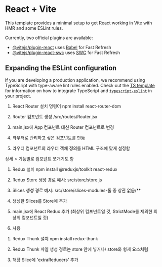 # React + Vite

This template provides a minimal setup to get React working in Vite with HMR and some ESLint rules.

Currently, two official plugins are available:

- [@vitejs/plugin-react](https://github.com/vitejs/vite-plugin-react/blob/main/packages/plugin-react) uses [Babel](https://babeljs.io/) for Fast Refresh
- [@vitejs/plugin-react-swc](https://github.com/vitejs/vite-plugin-react/blob/main/packages/plugin-react-swc) uses [SWC](https://swc.rs/) for Fast Refresh

## Expanding the ESLint configuration

If you are developing a production application, we recommend using TypeScript with type-aware lint rules enabled. Check out the [TS template](https://github.com/vitejs/vite/tree/main/packages/create-vite/template-react-ts) for information on how to integrate TypeScript and [`typescript-eslint`](https://typescript-eslint.io) in your project.


1. React Router 설치 명령어
npm install react-router-dom

2. Router 컴포넌트 생성
/src/routes/Router.jsx

3. main.jsx에 App 컴포넌트 대신 Router 컴포넌트로 변경

4. 라우터로 관리하고 싶은 컴포넌트를 만듦

5. 라우터 컴포넌트의 라우터 객체 정의를 HTML 구조에 맞게 설정함

<!-- Redux -->

상세 > 기능별로 컴포넌트 쪼개기도 함

<!-- 상태 관리 라이브러리, 중앙 집중식 상태관리 패턴 구현 -->
<!-- 기본적으로 포함된 것 아님, 라이브러리임 -->
1. Redux 설치 
npm install @reduxjs/toolkit react-redux

2. Redux Store 생성
경로 예시: src/store/store.js

3. Slices 생성
경로 예시: src/store/slices-modules-둘 중 상관 없음/**

4. 생성한 Slices를 Store에 추가

5. main.jsx에 React Redux <Provider> 추가 (최상위 컴포넌트일 것, StrictMode를 제외한 최상위 컴포넌트일 것)

6. 사용

<!-- Redux Thunk -->
1. Redux Thunk 설치
npm install redux-thunk

2. Redux Thunk 파일 생성
경로는 store 안에 넣거나/ store와 형제 요소처럼

3. 해당 Slice에 'extraReducers' 추가